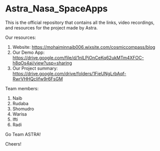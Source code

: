 # Astra_Nasa_SpaceApps

This is the official repository that contains all the links, video recordings, and resources for the project made by Astra.

Our resources:

1. Website: https://mohaiminnaib006.wixsite.com/cosmiccompass/blog
2. Our Demo App: https://drive.google.com/file/d/1nlLPjOnCeKq62ukMTm4XFOC-h8qOs4aj/view?usp=sharing
3. Our Project summary: https://drive.google.com/drive/folders/1FieUNgLrbAqf-RwrVHHQcIifw9r6FsGM 

Team members:

1. Naib
2. Rudaba
3. Shomudro
4. Warisa
5. Ifti
6. Radi

Go Team ASTRA!

Cheers!
